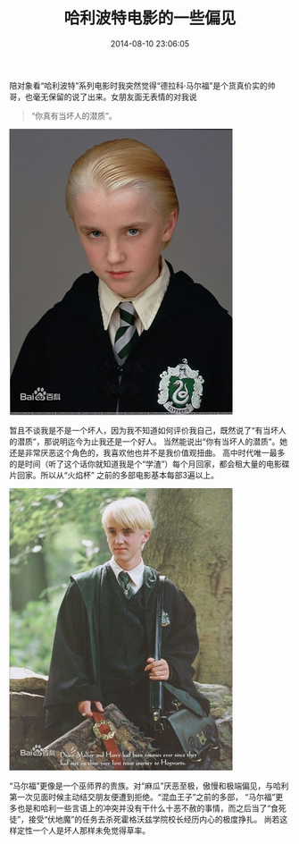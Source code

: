 ﻿---
layout: post
title: "哈利波特电影的一些偏见"
date: 2014-08-10 23:06:05
comments: true
categories: 
- 生活娱乐 
tags: 
- 电影
- 哈利波特
---


陪对象看“哈利波特”系列电影时我突然觉得“德拉科·马尔福”是个货真价实的帅哥，也毫无保留的说了出来。女朋友面无表情的对我说

  > “你真有当坏人的潜质”。

<img src="/static/image/hlbt1.jpg" title="hlbt1" width="400"/>

暂且不谈我是不是一个坏人，因为我不知道如何评价我自己，既然说了“有当坏人的潜质”，那说明迄今为止我还是一个好人。
当然能说出“你有当坏人的潜质”。她还是非常厌恶这个角色的，我喜欢他也并不是我价值观扭曲。
高中时代唯一最多的是时间（听了这个话你就知道我是个“学渣”）每个月回家，都会租大量的电影碟片回家。所以从“火焰杯” 之前的多部电影基本每部3遍以上。

<img src="/static/image/hlbt2.jpg" title="hlbt2" width="400"/>


“马尔福”更像是一个巫师界的贵族。对“麻瓜”厌恶至极，傲慢和极端偏见，与哈利第一次见面时候主动结交朋友便遭到拒绝。“混血王子”之前的多部，
“马尔福”更多也是和哈利一些言语上的冲突并没有干什么十恶不赦的事情，而之后当了“食死徒”，接受“伏地魔”的任务去杀死霍格沃兹学院校长经历内心的极度挣扎。
尚若这样定性一个人是坏人那样未免觉得草率。